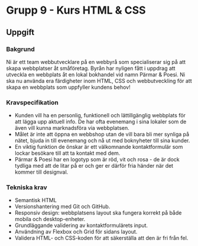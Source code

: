 # Grupp 9 - Kurs HTML & CSS
## Uppgift
### Bakgrund
Ni är ett team webbutvecklare på en webbyrå som specialiserar sig på att skapa webbplatser åt småföretag. Byrån har nyligen fått i uppdrag att utveckla en webbplats åt en lokal bokhandel vid namn Pärmar & Poesi. 
Ni ska nu använda era färdigheter inom HTML, CSS och webbutveckling för att skapa en webbplats som uppfyller kundens behov!
### Kravspecifikation
- Kunden vill ha en personlig, funktionell och lättillgänglig webbplats för att lägga upp aktuell info. De har ofta evenemang i sina lokaler som de även vill kunna marknadsföra via webbplatsen. 
- Målet är inte att öppna en webbshop utan de vill bara bli mer synliga på nätet, bjuda in till evenemang och nå ut med boknyheter till sina kunder. 
- En viktig funktion de önskar är ett välkomnande kontaktformulär som lockar besökare till att ta kontakt med dem. 
- Pärmar & Poesi har en logotyp som är röd, vit och rosa - de är dock tydliga med att de litar på er och ger er därför fria händer när det kommer till designval. 
### Tekniska krav
- Semantisk HTML
- Versionshantering med Git och GitHub. 
- Responsiv design: webbplatsens layout ska fungera korrekt på både mobila och desktop-enheter.
- Grundläggande validering av kontaktformulärets input. 
- Användning av Flexbox och Grid för sidans layout. 
- Validera HTML- och CSS-koden för att säkerställa att den är fri från fel.
